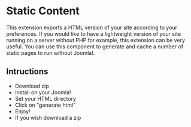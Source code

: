 ﻿# Static Content
This extension exports a HTML version of your site according to your preferences. If you would like to have a lightweight version of your site running on a server without PHP for example, this extension can be very useful. You can use this component to generate and cache a number of static pages to run without Joomla!.


## Intructions
* Download zip
* Install on your Joomla!
* Set your HTML directory
* Click on "generate html"
* Enjoy!
* If you wish download a zip